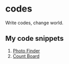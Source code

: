 # codes
Write codes, change world.



## My code snippets

1. [Photo Finder](./photo-finder/README.md)
2. [Count Board](./count-board/README.md)

